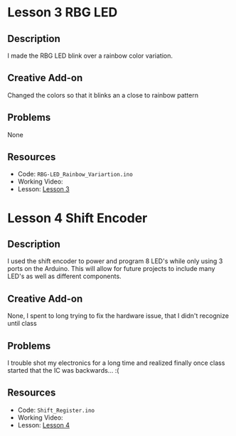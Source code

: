 # Lesson 3 RBG LED

## Description
I made the RBG LED blink over a rainbow color variation.

## Creative Add-on
Changed the colors so that it blinks an a close to rainbow pattern

## Problems
None


## Resources 
- Code: `RBG-LED_Rainbow_Variartion.ino`
- Working Video:
- Lesson: [Lesson 3](https://learn.adafruit.com/adafruit-arduino-lesson-3-rgb-leds)


# Lesson 4 Shift Encoder

## Description
I used the shift encoder to power and program 8 LED's while only using 3 ports on the Arduino. This will allow for future projects to include many LED's as well as different components.

## Creative Add-on
None, I spent to long trying to fix the hardware issue, that I didn't recognize until class

## Problems
I trouble shot my electronics for a long time and realized finally once class started that the IC was backwards... :(

## Resources 
- Code: `Shift_Register.ino`
- Working Video: 
- Lesson: [Lesson 4](https://learn.adafruit.com/adafruit-arduino-lesson-4-eight-leds)
